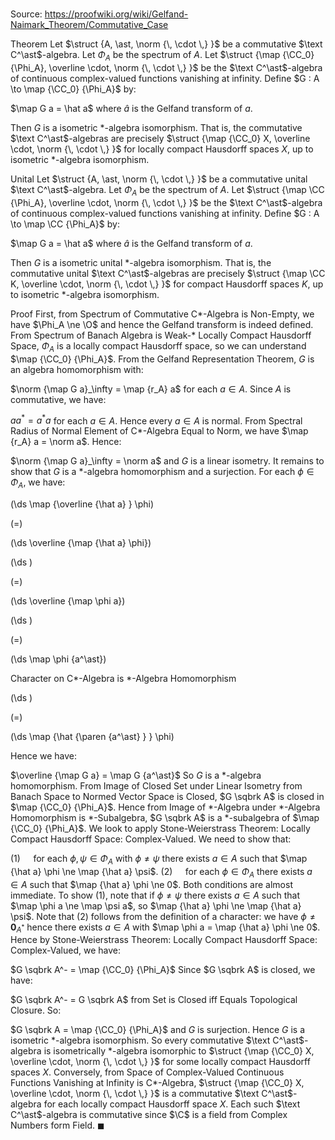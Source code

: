 # 

Source: https://proofwiki.org/wiki/Gelfand-Naimark_Theorem/Commutative_Case

Theorem
Let $\struct {A, \ast, \norm {\, \cdot \,} }$ be a commutative $\text C^\ast$-algebra.
Let $\Phi_A$ be the spectrum of $A$.
Let $\struct {\map {\CC_0} {\Phi_A}, \overline \cdot, \norm {\, \cdot \,} }$ be the $\text C^\ast$-algebra of continuous complex-valued functions vanishing at infinity.
Define $G : A \to \map {\CC_0} {\Phi_A}$ by:

$\map G a = \hat a$
where $\hat a$ is the Gelfand transform of $a$.

Then $G$ is a isometric $\ast$-algebra isomorphism.
That is, the commutative $\text C^\ast$-algebras are precisely $\struct {\map {\CC_0} X, \overline \cdot, \norm {\, \cdot \,} }$ for locally compact Hausdorff spaces $X$, up to isometric $\ast$-algebra isomorphism. 


Unital
Let $\struct {A, \ast, \norm {\, \cdot \,} }$ be a commutative unital $\text C^\ast$-algebra.
Let $\Phi_A$ be the spectrum of $A$.
Let $\struct {\map \CC {\Phi_A}, \overline \cdot, \norm {\, \cdot \,} }$ be the $\text C^\ast$-algebra of continuous complex-valued functions vanishing at infinity.
Define $G : A \to \map \CC {\Phi_A}$ by:

$\map G a = \hat a$
where $\hat a$ is the Gelfand transform of $a$.

Then $G$ is a isometric unital $\ast$-algebra isomorphism.
That is, the commutative unital  $\text C^\ast$-algebras are precisely $\struct {\map \CC K, \overline \cdot, \norm {\, \cdot \,} }$ for compact Hausdorff spaces $K$, up to isometric $\ast$-algebra isomorphism. 


Proof
First, from Spectrum of Commutative C*-Algebra is Non-Empty, we have $\Phi_A \ne \O$ and hence the Gelfand transform is indeed defined.
From Spectrum of Banach Algebra is Weak-* Locally Compact Hausdorff Space, $\Phi_A$ is a locally compact Hausdorff space, so we can understand $\map {\CC_0} {\Phi_A}$.
From the Gelfand Representation Theorem, $G$ is an algebra homomorphism with:

$\norm {\map G a}_\infty = \map {r_A} a$
for each $a \in A$.
Since $A$ is commutative, we have:

$a a^\ast = a^\ast a$
for each $a \in A$.
Hence every $a \in A$ is normal.
From Spectral Radius of Normal Element of C*-Algebra Equal to Norm, we have $\map {r_A} a = \norm a$.
Hence: 

$\norm {\map G a}_\infty = \norm a$
and $G$ is a linear isometry.
It remains to show that $G$ is a $\ast$-algebra homomorphism and a surjection.
For each $\phi \in \Phi_A$, we have:














\(\ds \map {\overline {\hat a} } \phi\)

\(=\)







\(\ds \overline {\map {\hat a} \phi}\)




















\(\ds \)

\(=\)







\(\ds \overline {\map \phi a}\)




















\(\ds \)

\(=\)







\(\ds \map \phi {a^\ast}\)





Character on C*-Algebra is *-Algebra Homomorphism














\(\ds \)

\(=\)







\(\ds \map {\hat {\paren {a^\ast} } } \phi\)









Hence we have:

$\overline {\map G a} = \map G {a^\ast}$
So $G$ is a $\ast$-algebra homomorphism.
From Image of Closed Set under Linear Isometry from Banach Space to Normed Vector Space is Closed, $G \sqbrk A$ is closed in $\map {\CC_0} {\Phi_A}$.
Hence from Image of *-Algebra under *-Algebra Homomorphism is *-Subalgebra, $G \sqbrk A$ is a $\ast$-subalgebra of $\map {\CC_0} {\Phi_A}$.
We look to apply Stone-Weierstrass Theorem: Locally Compact Hausdorff Space: Complex-Valued.
We need to show that:

$(1) \quad$ for each $\phi, \psi \in \Phi_A$ with $\phi \ne \psi$ there exists $a \in A$ such that $\map {\hat a} \phi \ne \map {\hat a} \psi$.
$(2) \quad$ for each $\phi \in \Phi_A$ there exists $a \in A$ such that $\map {\hat a} \phi \ne 0$.
Both conditions are almost immediate.
To show $(1)$, note that if $\phi \ne \psi$ there exists $a \in A$ such that $\map \phi a \ne \map \psi a$, so $\map {\hat a} \phi \ne \map {\hat a} \psi$. 
Note that $(2)$ follows from the definition of a character: we have $\phi \ne {\mathbf 0}_{A^\ast}$ hence there exists $a \in A$ with $\map \phi a = \map {\hat a} \phi \ne 0$.
Hence by Stone-Weierstrass Theorem: Locally Compact Hausdorff Space: Complex-Valued, we have:

$G \sqbrk A^- = \map {\CC_0} {\Phi_A}$
Since $G \sqbrk A$ is closed, we have:

$G \sqbrk A^- = G \sqbrk A$
from Set is Closed iff Equals Topological Closure.
So:

$G \sqbrk A = \map {\CC_0} {\Phi_A}$
and $G$ is surjection.
Hence $G$ is a isometric $\ast$-algebra isomorphism.
So every commutative $\text C^\ast$-algebra is isometrically $\ast$-algebra isomorphic to $\struct {\map {\CC_0} X, \overline \cdot, \norm {\, \cdot \,} }$ for some locally compact Hausdorff spaces $X$. 
Conversely, from Space of Complex-Valued Continuous Functions Vanishing at Infinity is C*-Algebra, $\struct {\map {\CC_0} X, \overline \cdot, \norm {\, \cdot \,} }$ is a commutative $\text C^\ast$-algebra for each locally compact Hausdorff space $X$. 
Each such $\text C^\ast$-algebra is commutative since $\C$ is a field from Complex Numbers form Field.
$\blacksquare$





